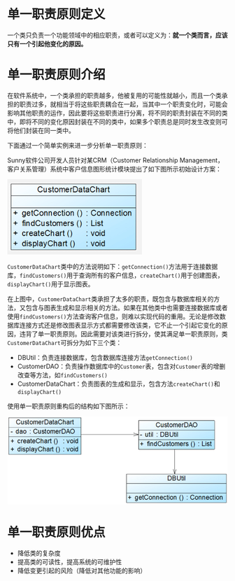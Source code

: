 # 单一职责原则定义

一个类只负责一个功能领域中的相应职责，或者可以定义为：**就一个类而言，应该只有一个引起他变化的原因。**

# 单一职责原则介绍

在软件系统中，一个类承担的职责越多，他被复用的可能性就越小，而且一个类承担的职责过多，就相当于将这些职责耦合在一起，当其中一个职责变化时，可能会影响其他职责的运作，因此要将这些职责进行分离，将不同的职责封装在不同的类中，即将不同的变化原因封装在不同的类中，如果多个职责总是同时发生改变则可将他们封装在同一类中。

下面通过一个简单实例来进一步分析单一职责原则：

Sunny软件公司开发人员针对某CRM（Customer Relationship  Management，客户关系管理）系统中客户信息图形统计模块提出了如下图所示初始设计方案：

![1532336705102](1532336705102.png)

`CustomerDataChart`类中的方法说明如下：`getConnection()`方法用于连接数据库，`findCustomers()`用于查询所有的客户信息，`createChart()`用于创建图表，`displayChart()`用于显示图表。

在上图中，`CustomerDataChart`类承担了太多的职责，既包含与数据库相关的方法，又包含与图表生成和显示相关的方法。如果在其他类中也需要连接数据库或者使用`findCustomers()`方法查询客户信息，则难以实现代码的重用。无论是修改数据库连接方式还是修改图表显示方式都需要修改该类，它不止一个引起它变化的原因，违背了单一职责原则。因此需要对该类进行拆分，使其满足单一职责原则，类`CustomerDataChart`可拆分为如下三个类：

* DBUtil：负责连接数据库，包含数据库连接方法`getConnection()`
* CustomerDAO：负责操作数据库中的`Customer`表，包含对`Customer`表的增删改查等方法，如`findCustomers()`
* CustomerDataChart：负责图表的生成和显示，包含方法`createChart()`和`displayChart()`

 使用单一职责原则重构后的结构如下图所示：

![1532336870203](1532336870203.png)

# 单一职责原则优点

* 降低类的复杂度
* 提高类的可读性，提高系统的可维护性
* 降低变更引起的风险（降低对其他功能的影响）